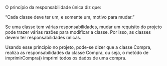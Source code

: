 O princípio da responsabilidade única diz que:     

“Cada classe deve ter um, e somente um, motivo para mudar.”    

Se uma classe tem várias responsabilidades, mudar um requisito do projeto pode trazer várias razões para modificar a classe. Por isso, as classes devem ter responsabilidades únicas.    

Usando esse princípio no projeto, pode-se dizer que a classe Compra, realiza as responsabilidades da classe Compra, ou seja, o metódo de 
imprimirCompra() imprimi todos os dados de uma compra.
